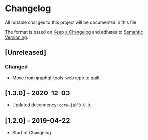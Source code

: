 # Changelog

All notable changes to this project will be documented in this file.

The format is based on [Keep a Changelog](http://keepachangelog.com/en/1.0.0/)
and adheres to [Semantic Versioning](http://semver.org/spec/v2.0.0.html).

## [Unreleased]

### Changed

- Move from graphql-tools-web repo to quilt

## [1.3.0] - 2020-12-03

- Updated dependency: `core-js@^3.0.0`.

## [1.2.0] - 2019-04-22

- Start of Changelog
